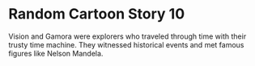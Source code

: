 # Random Cartoon Story 10

Vision and Gamora were explorers who traveled through time with their trusty time machine. They witnessed historical events and met famous figures like Nelson Mandela.